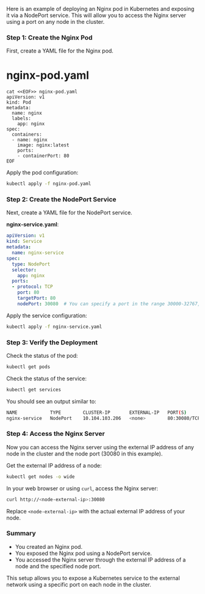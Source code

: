 Here is an example of deploying an Nginx pod in Kubernetes and exposing it via a NodePort service. This will allow you to access the Nginx server using a port on any node in the cluster.

### Step 1: Create the Nginx Pod

First, create a YAML file for the Nginx pod.

# nginx-pod.yaml

```
cat <<EOF>> nginx-pod.yaml
apiVersion: v1
kind: Pod
metadata:
  name: nginx
  labels:
    app: nginx
spec:
  containers:
  - name: nginx
    image: nginx:latest
    ports:
    - containerPort: 80
EOF
```

Apply the pod configuration:

```sh
kubectl apply -f nginx-pod.yaml
```

### Step 2: Create the NodePort Service

Next, create a YAML file for the NodePort service.

**nginx-service.yaml**:

```yaml
apiVersion: v1
kind: Service
metadata:
  name: nginx-service
spec:
  type: NodePort
  selector:
    app: nginx
  ports:
  - protocol: TCP
    port: 80
    targetPort: 80
    nodePort: 30080  # You can specify a port in the range 30000-32767, or let Kubernetes choose one for you.
```

Apply the service configuration:

```sh
kubectl apply -f nginx-service.yaml
```

### Step 3: Verify the Deployment

Check the status of the pod:

```sh
kubectl get pods
```

Check the status of the service:

```sh
kubectl get services
```

You should see an output similar to:

```sh
NAME            TYPE        CLUSTER-IP       EXTERNAL-IP   PORT(S)        AGE
nginx-service   NodePort    10.104.103.206   <none>        80:30080/TCP   1m
```

### Step 4: Access the Nginx Server

Now you can access the Nginx server using the external IP address of any node in the cluster and the node port (30080 in this example).

Get the external IP address of a node:

```sh
kubectl get nodes -o wide
```

In your web browser or using `curl`, access the Nginx server:

```sh
curl http://<node-external-ip>:30080
```

Replace `<node-external-ip>` with the actual external IP address of your node.

### Summary

- You created an Nginx pod.
- You exposed the Nginx pod using a NodePort service.
- You accessed the Nginx server through the external IP address of a node and the specified node port.

This setup allows you to expose a Kubernetes service to the external network using a specific port on each node in the cluster.
